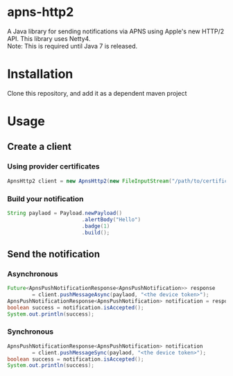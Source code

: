 # apns-http2
A Java library for sending notifications via APNS using Apple's new HTTP/2 API. This library uses Netty4.<br/>
Note: This is required until Java 7 is released.

# Installation
Clone this repository, and add it as a dependent maven project

# Usage
## Create a client
### Using provider certificates
```java 
ApnsHttp2 client = new ApnsHttp2(new FileInputStream("/path/to/certificate.p12", pwd).productMode();
```
### Build your notification
```java
String paylaod = Payload.newPayload()
                        .alertBody("Hello")
                        .badge(1)
                        .build();
```
## Send the notification
### Asynchronous
```java
Future<ApnsPushNotificationResponse<ApnsPushNotification>> response 
        = client.pushMessageAsync(paylaod, "<the device token>");
ApnsPushNotificationResponse<ApnsPushNotification> notification = response.get();
boolean success = notification.isAccepted();
System.out.println(success);
```
### Synchronous
```java
ApnsPushNotificationResponse<ApnsPushNotification> notification 
        = client.pushMessageSync(paylaod, "<the device token>");
boolean success = notification.isAccepted();
System.out.println(success);
```
